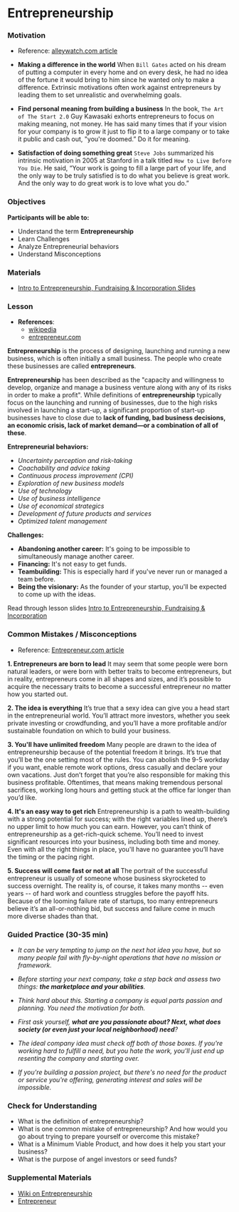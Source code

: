 # Entrepreneurship

### Motivation

- Reference: [alleywatch.com article](https://www.alleywatch.com/2018/10/6-powerful-drivers-shared-by-successful-entrepreneurs/)

* **Making a difference in the world**
  When `Bill Gates` acted on his dream of putting a computer in every home and on every desk, he had no idea of the fortune it would bring to him since he wanted only to make a difference. Extrinsic motivations often work against entrepreneurs by leading them to set unrealistic and overwhelming goals.

* **Find personal meaning from building a business**
  In the book, `The Art of The Start 2.0` Guy Kawasaki exhorts entrepreneurs to focus on making meaning, not money. He has said many times that if your vision for your company is to grow it just to flip it to a large company or to take it public and cash out, "you're doomed.” Do it for meaning.
* **Satisfaction of doing something great**
  `Steve Jobs` summarized his intrinsic motivation in 2005 at Stanford in a talk titled `How to Live Before You Die`. He said, “Your work is going to fill a large part of your life, and the only way to be truly satisfied is to do what you believe is great work. And the only way to do great work is to love what you do.”

### Objectives

**Participants will be able to:**

- Understand the term **Entrepreneurship**
- Learn Challenges
- Analyze Entrepreneurial behaviors
- Understand Misconceptions

### Materials

- [Intro to Entrepreneurship, Fundraising & Incorporation Slides](https://docs.google.com/presentation/d/1fRYImBTR0ZWGSQfDJ7ctz57OdvmU6kFewoMfTt3lL3I/edit#slide=id.p)

### Lesson

- **References**:
  - [wikipedia](https://en.wikipedia.org/wiki/Entrepreneurship)
  - [entrepreneur.com](https://www.entrepreneur.com/article/291082)

**Entrepreneurship** is the process of designing, launching and running a new business, which is often initially a small business. The people who create these businesses are called **entrepreneurs**.

**Entrepreneurship** has been described as the "capacity and willingness to develop, organize and manage a business venture along with any of its risks in order to make a profit". While definitions of **entrepreneurship** typically focus on the launching and running of businesses, due to the high risks involved in launching a start-up, a significant proportion of start-up businesses have to close due to **lack of funding, bad business decisions, an economic crisis, lack of market demand—or a combination of all of these**.

**Entrepreneurial behaviors:**

- _Uncertainty perception and risk-taking_
- _Coachability and advice taking_
- _Continuous process improvement (CPI)_
- _Exploration of new business models_
- _Use of technology_
- _Use of business intelligence_
- _Use of economical strategics_
- _Development of future products and services_
- _Optimized talent management_

**Challenges:**

- **Abandoning another career:** It's going to be impossible to simultaneously manage another career.
- **Financing:** It's not easy to get funds.
- **Teambuilding:** This is especially hard if you've never run or managed a team before.
- **Being the visionary:** As the founder of your startup, you'll be expected to come up with the ideas.

Read through lesson slides [Intro to Entrepreneurship, Fundraising & Incorporation](https://docs.google.com/presentation/d/1fRYImBTR0ZWGSQfDJ7ctz57OdvmU6kFewoMfTt3lL3I/edit#slide=id.p)

### Common Mistakes / Misconceptions

- Reference: [Entrepreneur.com article](https://www.entrepreneur.com/article/291082)

**1. Entrepreneurs are born to lead**
It may seem that some people were born natural leaders, or were born with better traits to become entrepreneurs, but in reality, entrepreneurs come in all shapes and sizes, and it’s possible to acquire the necessary traits to become a successful entrepreneur no matter how you started out.

**2. The idea is everything**
It’s true that a sexy idea can give you a head start in the entrepreneurial world. You’ll attract more investors, whether you seek private investing or crowdfunding, and you’ll have a more profitable and/or sustainable foundation on which to build your business.

**3. You'll have unlimited freedom**
Many people are drawn to the idea of entrepreneurship because of the potential freedom it brings. It’s true that you’ll be the one setting most of the rules. You can abolish the 9-5 workday if you want, enable remote work options, dress casually and declare your own vacations. Just don’t forget that you’re also responsible for making this business profitable. Oftentimes, that means making tremendous personal sacrifices, working long hours and getting stuck at the office far longer than you’d like.

**4. It's an easy way to get rich**
Entrepreneurship is a path to wealth-building with a strong potential for success; with the right variables lined up, there’s no upper limit to how much you can earn. However, you can’t think of entrepreneurship as a get-rich-quick scheme. You’ll need to invest significant resources into your business, including both time and money. Even with all the right things in place, you'll have no guarantee you’ll have the timing or the pacing right.

**5. Success will come fast or not at all**
The portrait of the successful entrepreneur is usually of someone whose business skyrocketed to success overnight. The reality is, of course, it takes many months -- even years -- of hard work and countless struggles before the payoff hits. Because of the looming failure rate of startups, too many entrepreneurs believe it’s an all-or-nothing bid, but success and failure come in much more diverse shades than that.

### Guided Practice (30-35 min)

- _It can be very tempting to jump on the next hot idea you have, but so many people fail with fly-by-night operations that have no mission or framework._

- _Before starting your next company, take a step back and assess two things: **the marketplace and your abilities**._

- _Think hard about this. Starting a company is equal parts passion and planning. You need the motivation for both._

- _First ask yourself, **what are you passionate about? Next, what does society (or even just your local neighborhood) need**?_

- _The ideal company idea must check off both of those boxes. If you're working hard to fulfill a need, but you hate the work, you'll just end up resenting the company and starting over._

- _If you're building a passion project, but there's no need for the product or service you're offering, generating interest and sales will be impossible._

### Check for Understanding

- What is the definition of entrepreneurship?
- What is one common mistake of entrepreneurship? And how would you go about trying to prepare yourself or overcome this mistake?
- What is a Minimum Viable Product, and how does it help you start your business?
- What is the purpose of angel investors or seed funds?

### Supplemental Materials

- [Wiki on Entrepreneurship](https://en.wikipedia.org/wiki/Entrepreneurship)
- [Entrepreneur](https://www.entrepreneur.com/)
